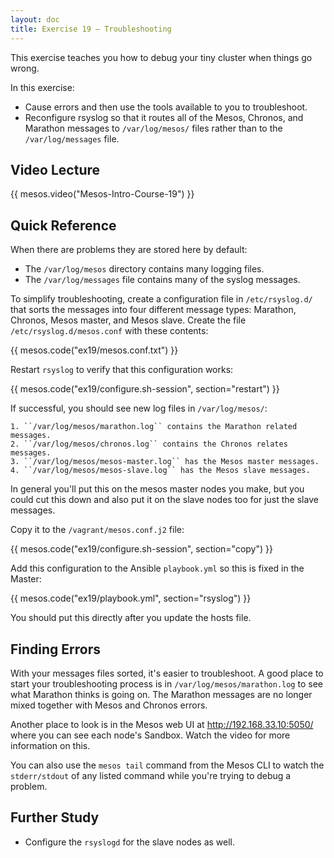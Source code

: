 ```yaml
---
layout: doc
title: Exercise 19 – Troubleshooting
---
```


This exercise teaches you how to debug your tiny cluster when things go
wrong.

In this exercise:
* Cause errors and then use the tools available to you to troubleshoot.
* Reconfigure rsyslog so that it routes all of the Mesos, Chronos, and Marathon messages to ``/var/log/mesos/`` files
rather than to the ``/var/log/messages`` file.


Video Lecture
-------------

{{ mesos.video("Mesos-Intro-Course-19") }}


Quick Reference
---------------

When there are problems they are stored here by default:

* The ``/var/log/mesos`` directory contains many logging files.
* The ``/var/log/messages`` file contains many of the syslog messages.

To simplify troubleshooting, create a configuration file in ``/etc/rsyslog.d/`` that sorts the messages into four different message types: Marathon, Chronos, Mesos master, and Mesos slave.  Create the file ``/etc/rsyslog.d/mesos.conf`` with these contents:


{{ mesos.code("ex19/mesos.conf.txt") }}

Restart ``rsyslog`` to verify that this configuration works:

{{ mesos.code("ex19/configure.sh-session", section="restart") }}

If successful, you should see new log files in ``/var/log/mesos/``:

    1. ``/var/log/mesos/marathon.log`` contains the Marathon related messages.
    2. ``/var/log/mesos/chronos.log`` contains the Chronos relates messages.
    3. ``/var/log/mesos/mesos-master.log`` has the Mesos master messages.
    4. ``/var/log/mesos/mesos-slave.log`` has the Mesos slave messages.

In general you'll put this on the mesos master nodes you make, but you could cut this down and also put it on the slave nodes too for just the slave messages.

Copy it to the ``/vagrant/mesos.conf.j2`` file:

{{ mesos.code("ex19/configure.sh-session", section="copy") }}

Add this configuration to the Ansible ``playbook.yml`` so this is fixed in the Master:

{{ mesos.code("ex19/playbook.yml", section="rsyslog") }}

You should put this directly after you update the hosts file.

Finding Errors
--------------

With your messages files sorted, it's easier to troubleshoot.  A good place to start your troubleshooting process is in ``/var/log/mesos/marathon.log`` to see what Marathon thinks is going
on.  The Marathon messages are no longer mixed together with Mesos and Chronos errors.

Another place to look is in the Mesos web UI at http://192.168.33.10:5050/ where you can see each node's Sandbox.  Watch the video for more information on this.

You can also use the ``mesos tail`` command from the Mesos CLI to watch the ``stderr/stdout`` of any listed command while you're trying to debug a problem.


Further Study
-------------

* Configure the ``rsyslogd`` for the slave nodes as well.

